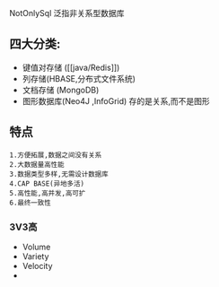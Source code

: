 NotOnlySql 泛指非关系型数据库
## 四大分类:
- 键值对存储 ([[java/Redis]])
- 列存储(HBASE,分布式文件系统)
- 文档存储 (MongoDB)
- 图形数据库(Neo4J ,InfoGrid) 存的是关系,而不是图形
## 特点

	1.方便拓展,数据之间没有关系
	2.大数据量高性能
	3.数据类型多样,无需设计数据库
	4.CAP BASE(异地多活)
	5.高性能,高并发,高可扩
	6.最终一致性
	
### 3V3高
- Volume
- Variety
- Velocity
- 